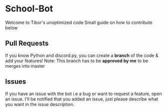 # School-Bot

Welcome to Tibor's unoptimized code
Small guide on how to contribute below

## Pull Requests

If you know Python and discord.py, you can create a **branch** of the code & add your features!
Note: This branch has to be **approved by me** to be merges into master

## Issues

If you have an issue with the bot i.e a bug or want to request a feature, open an issue.
I'll be notified that you added an issue, just please describe what you want in the issue description.
